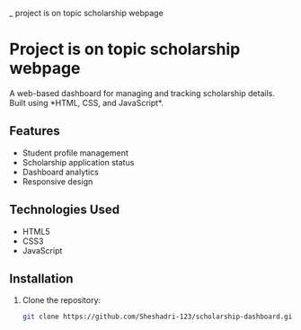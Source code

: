 _ project is on topic scholarship webpage
<h1>Project is on topic scholarship webpage</h1>
A web-based dashboard for managing and tracking scholarship details.
Built using *HTML, CSS, and JavaScript*.

## Features
- Student profile management
- Scholarship application status
- Dashboard analytics
- Responsive design

## Technologies Used
- HTML5
- CSS3
- JavaScript
 
## Installation
1. Clone the repository:
   ```bash
   git clone https://github.com/Sheshadri-123/scholarship-dashboard.git 
